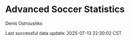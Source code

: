 # Advanced Soccer Statistics
Denis Ostroushko

<!-- gfm -->

Last successful data update: 2025-07-13 22:30:02 CST
